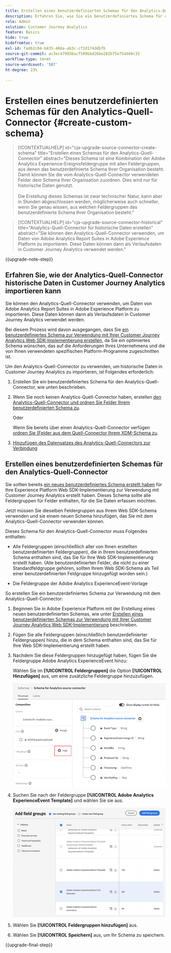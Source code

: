 ```yaml
---
title: Erstellen eines benutzerdefinierten Schemas für den Analytics-Quell-Connector
description: Erfahren Sie, wie Sie ein benutzerdefiniertes Schema für den Analytics Source Connector erstellen
role: Admin
solution: Customer Journey Analytics
feature: Basics
hide: true
hidefromtoc: true
exl-id: fad62c04-b435-466a-ab3c-cf2d174ddbfb
source-git-commit: ac3ec479938acf509bbd26be282b75e75dd49c33
workflow-type: tm+mt
source-wordcount: '587'
ht-degree: 23%

---
```


# Erstellen eines benutzerdefinierten Schemas für den Analytics-Quell-Connector {#create-custom-schema}

<!-- markdownlint-disable MD034 -->

>[!CONTEXTUALHELP]
>id="cja-upgrade-source-connector-create-schema"
>title="Erstellen eines Schemas für den Analytics-Quell-Connector"
>abstract="Dieses Schema ist eine Kombination der Adobe Analytics Experience-Ereignisfeldergruppe mit allen Feldergruppen, aus denen das benutzerdefinierte Schema Ihrer Organisation besteht. Damit können Sie die vom Analytics-Quell-Connector verwendeten Felder dem Schema Ihrer Organisation zuordnen. Dies wird nur für historische Daten genutzt.<br><br>Die Erstellung dieses Schemas ist zwar technischer Natur, kann aber in Stunden abgeschlossen werden, möglicherweise auch schneller, wenn Sie genau wissen, aus welchen Feldergruppen das benutzerdefinierte Schema Ihrer Organisation besteht."

<!-- markdownlint-enable MD034 -->

<!-- markdownlint-disable MD034 -->

>[!CONTEXTUALHELP]
>id="cja-upgrade-source-connector-historical"
>title="Analytics-Quell-Connector für historische Daten erstellen"
>abstract="Sie können den Analytics-Quell-Connector verwenden, um Daten von Adobe Analytics Report Suites in Adobe Experience Platform zu importieren. Diese Daten können dann als Verlaufsdaten in Customer Journey Analytics verwendet werden."

<!-- markdownlint-enable MD034 -->

{{upgrade-note-step}}

## Erfahren Sie, wie der Analytics-Quell-Connector historische Daten in Customer Journey Analytics importieren kann

Sie können den Analytics-Quell-Connector verwenden, um Daten von Adobe Analytics Report Suites in Adobe Experience Platform zu importieren. Diese Daten können dann als Verlaufsdaten in Customer Journey Analytics verwendet werden.

Bei diesem Prozess wird davon ausgegangen, dass Sie [ein benutzerdefiniertes Schema zur Verwendung mit Ihrer Customer Journey Analytics Web SDK-Implementierung erstellen](/help/getting-started/cja-upgrade/cja-upgrade-schema-create.md), da Sie ein optimiertes Schema wünschen, das auf die Anforderungen Ihres Unternehmens und die von Ihnen verwendeten spezifischen Platform-Programme zugeschnitten ist.

Um den Analytics-Quell-Connector zu verwenden, um historische Daten in Customer Journey Analytics zu importieren, ist Folgendes erforderlich:

1. Erstellen Sie ein benutzerdefiniertes Schema für den Analytics-Quell-Connector, wie unten beschrieben.

1. Wenn Sie noch keinen Analytics-Quell-Connector haben, erstellen [ den Analytics-Quell-Connector und ordnen Sie Felder Ihrem benutzerdefinierten Schema zu](/help/getting-started/cja-upgrade/cja-upgrade-source-connector.md).

   Oder

   Wenn Sie bereits über einen Analytics-Quell-Connector verfügen[ ordnen Sie (Felder aus dem Quell-Connector Ihrem XDM-Schema zu](/help/getting-started/cja-upgrade/cja-upgrade-from-source-connector.md).

1. [Hinzufügen des Datensatzes des Analytics-Quell-Connectors zur Verbindung](/help/getting-started/cja-upgrade/cja-upgrade-source-connector-dataset.md)

## Erstellen eines benutzerdefinierten Schemas für den Analytics-Quell-Connector

Sie sollten bereits [ein neues benutzerdefiniertes Schema erstellt haben](/help/getting-started/cja-upgrade/cja-upgrade-schema-create.md) für Ihre Experience Platform Web SDK-Implementierung zur Verwendung mit Customer Journey Analytics erstellt haben. Dieses Schema sollte alle Feldergruppen für Felder enthalten, für die Sie Daten erfassen möchten.

Jetzt müssen Sie dieselben Feldergruppen aus Ihrem Web SDK-Schema verwenden und sie einem neuen Schema hinzufügen, das Sie mit dem Analytics-Quell-Connector verwenden können.

Dieses Schema für den Analytics-Quell-Connector muss Folgendes enthalten:

* Alle Feldergruppen (einschließlich aller von Ihnen erstellten benutzerdefinierten Feldergruppen), die in Ihrem benutzerdefinierten Schema enthalten sind, das Sie für Ihre Web SDK-Implementierung erstellt haben. (Alle benutzerdefinierten Felder, die nicht zu einer Standardfeldgruppe gehören, sollten Ihrem Web SDK-Schema als Teil einer benutzerdefinierten Feldgruppe hinzugefügt worden sein.)

* Die Feldergruppe der Adobe Analytics ExperienceEvent-Vorlage

So erstellen Sie ein benutzerdefiniertes Schema zur Verwendung mit dem Analytics-Quell-Connector:

1. Beginnen Sie in Adobe Experience Platform mit der Erstellung eines neuen benutzerdefinierten Schemas, wie unter [Erstellen eines benutzerdefinierten Schemas zur Verwendung mit Ihrer Customer Journey Analytics Web SDK-Implementierung](/help/getting-started/cja-upgrade/cja-upgrade-schema-create.md) beschrieben.

1. Fügen Sie alle Feldergruppen (einschließlich benutzerdefinierter Feldergruppen) hinzu, die in dem Schema enthalten sind, das Sie für Ihre Web SDK-Implementierung erstellt haben.

1. Nachdem Sie diese Feldergruppen hinzugefügt haben, fügen Sie die Feldergruppe Adobe Analytics ExperienceEvent hinzu:

   Wählen Sie im **[!UICONTROL Feldergruppen]** die Option **[!UICONTROL Hinzufügen]** aus, um eine zusätzliche Feldergruppe hinzuzufügen.

   ![Feldergruppe zum Schema hinzufügen](assets/schema-add-field-group.png)

1. Suchen Sie nach der Feldergruppe **[!UICONTROL Adobe Analytics ExperienceEvent Template]** und wählen Sie sie aus.

   ![Fügen Sie die Adobe Analytics ExperienceEvent-Feldergruppe hinzu](assets/schema-experienceevent.png)

1. Wählen Sie **[!UICONTROL Feldergruppen hinzufügen]** aus.

1. Wählen Sie **[!UICONTROL Speichern]** aus, um Ihr Schema zu speichern.

{{upgrade-final-step}}
